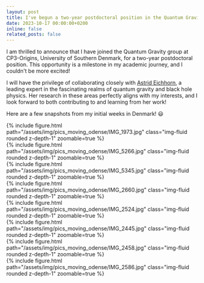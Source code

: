 ```yaml
---
layout: post
title: I've begun a two-year postdoctoral position in the Quantum Gravity group at CP3-Origins, University of Southern Denmark, Odense
date: 2023-10-17 00:00:00+0200
inline: false
related_posts: false
---
```


I am thrilled to announce that I have joined the Quantum Gravity group at CP3-Origins, University of Southern Denmark, for a two-year postdoctoral position. This opportunity is a milestone in my academic journey, and I couldn't be more excited!

I will have the privilege of collaborating closely with [Astrid Eichhorn](https://inspirehep.net/authors/1065259?ui-citation-summary=true), a leading expert in the fascinating realms of quantum gravity and black hole physics. Her research in these areas perfectly aligns with my interests, and I look forward to both contributing to and learning from her work!

Here are a few snapshots from my initial weeks in Denmark! :smiley:

<div class="row mt-3">
    <div class="col-sm mt-3 mt-md-0">
        {% include figure.html path="/assets/img/pics_moving_odense/IMG_1973.jpg" class="img-fluid rounded z-depth-1" zoomable=true %}
    </div>
    <div class="col-sm mt-3 mt-md-0">
        {% include figure.html path="/assets/img/pics_moving_odense/IMG_5266.jpg" class="img-fluid rounded z-depth-1" zoomable=true %}
    </div>
    <div class="col-sm mt-3 mt-md-0">
        {% include figure.html path="/assets/img/pics_moving_odense/IMG_5345.jpg" class="img-fluid rounded z-depth-1" zoomable=true %}
    </div>
	<div class="col-sm mt-3 mt-md-0">
        {% include figure.html path="/assets/img/pics_moving_odense/IMG_2660.jpg" class="img-fluid rounded z-depth-1" zoomable=true %}
    </div>
</div>

<div class="row mt-3">
    <div class="col-sm mt-3 mt-md-0">
        {% include figure.html path="/assets/img/pics_moving_odense/IMG_2524.jpg" class="img-fluid rounded z-depth-1" zoomable=true %}
    </div>
    <div class="col-sm mt-3 mt-md-0">
        {% include figure.html path="/assets/img/pics_moving_odense/IMG_2445.jpg" class="img-fluid rounded z-depth-1" zoomable=true %}
    </div>
    <div class="col-sm mt-3 mt-md-0">
        {% include figure.html path="/assets/img/pics_moving_odense/IMG_2458.jpg" class="img-fluid rounded z-depth-1" zoomable=true %}
    </div>
	<div class="col-sm mt-3 mt-md-0">
        {% include figure.html path="/assets/img/pics_moving_odense/IMG_2586.jpg" class="img-fluid rounded z-depth-1" zoomable=true %}
    </div>
</div>